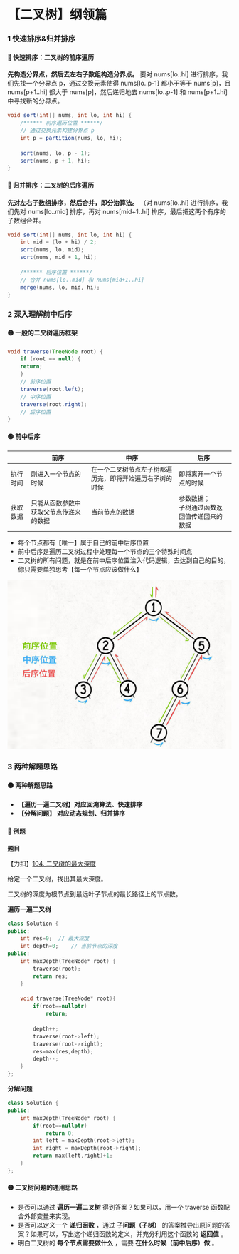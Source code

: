 # 【二叉树】纲领篇


### 1 快速排序&归并排序

#### 🔴 快速排序：二叉树的前序遍历

**先构造分界点，然后去左右子数组构造分界点。** 要对 nums[lo..hi] 进行排序，我们先找⼀个分界点 p，通过交换元素使得 nums[lo..p-1] 都小于等于 nums[p]，且 nums[p+1..hi] 都大于 nums[p]，然后递归地去 nums[lo..p-1] 和 nums[p+1..hi] 中寻找新的分界点。

```java
void sort(int[] nums, int lo, int hi) {
	/****** 前序遍历位置 ******/
	// 通过交换元素构建分界点 p
	int p = partition(nums, lo, hi);
	
	sort(nums, lo, p - 1);
	sort(nums, p + 1, hi);
}
```

#### 🔵 归并排序：二叉树的后序遍历

**先对左右子数组排序，然后合并，即分治算法。** （对 nums[lo..hi] 进行排序，我们先对 nums[lo..mid] 排序，再对 nums[mid+1..hi] 排序，最后把这两个有序的子数组合并。

```java
void sort(int[] nums, int lo, int hi) {
	int mid = (lo + hi) / 2;
	sort(nums, lo, mid);
	sort(nums, mid + 1, hi);
    
	/****** 后序位置 ******/
 	// 合并 nums[lo..mid] 和 nums[mid+1..hi]
	merge(nums, lo, mid, hi);
}
```



### 2 深入理解前中后序

#### 🟡 一般的二叉树遍历框架

```java
void traverse(TreeNode root) {
	if (root == null) {
	return;
	}
	// 前序位置
	traverse(root.left);
	// 中序位置
	traverse(root.right);
	// 后序位置
}
```

#### 🟢 前中后序

|          | 前序                                   | 中序                                                     | 后序                                           |
| -------- | -------------------------------------- | -------------------------------------------------------- | ---------------------------------------------- |
| 执行时间 | 刚进入一个节点的时候                   | 在⼀个二叉树节点左子树都遍历完，即将开始遍历右子树的时候 | 即将离开一个节点的时候                         |
| 获取数据 | 只能从函数参数中获取父节点传递来的数据 | 当前节点的数据                                           | 参数数据；<br>子树通过函数返回值传递回来的数据 |

- 每个节点都有【唯一】属于自己的前中后序位置
- 前中后序是遍历二叉树过程中处理每一个节点的三个特殊时间点
- 二叉树的所有问题，就是在前中后序位置注入代码逻辑，去达到自己的目的，你只需要单独思考【每一个节点应该做什么】

![img1](/img/labuladong/7-1.png)



### 3 两种解题思路

#### 🟠 两种解题思路

- **【遍历一遍二叉树】对应回溯算法、快速排序**
- **【分解问题】 对应动态规划、归并排序**

#### 🔵 例题

**题目**

【力扣】[104. 二叉树的最大深度](https://leetcode.cn/problems/maximum-depth-of-binary-tree/)

给定一个二叉树，找出其最大深度。

二叉树的深度为根节点到最远叶子节点的最长路径上的节点数。

**遍历一遍二叉树**

```c++
class Solution {
public:
    int res=0;  // 最大深度
    int depth=0;    // 当前节点的深度
public:
    int maxDepth(TreeNode* root) {
        traverse(root);
        return res;
    }

    void traverse(TreeNode* root){
        if(root==nullptr)
            return;
        
        depth++;
        traverse(root->left);
        traverse(root->right);
        res=max(res,depth);
        depth--;
    }
};
```

**分解问题**

```c++
class Solution {
public:
    int maxDepth(TreeNode* root) {
        if(root==nullptr)
            return 0;
        int left = maxDepth(root->left);
        int right = maxDepth(root->right);
        return max(left,right)+1;
    }
};
```

#### 🟡 二叉树问题的通用思路

- 是否可以通过 **遍历一遍二叉树** 得到答案？如果可以，用一个 traverse 函数配合外部变量来实现。
- 是否可以定义一个 **递归函数** ，通过 **子问题（子树）** 的答案推导出原问题的答案？如果可以，写出这个递归函数的定义，并充分利用这个函数的 **返回值** 。
- 明白二叉树的 **每个节点需要做什么** ，需要 **在什么时候（前中后序）做** 。

